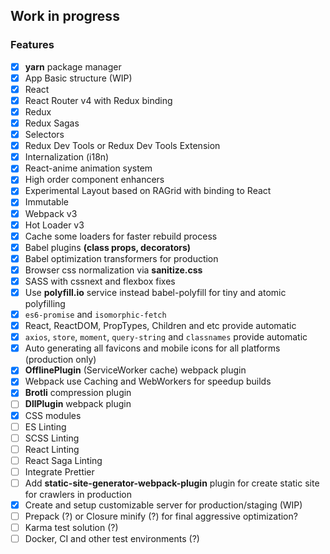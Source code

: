 ## Work in progress

### Features

- [x] **yarn** package manager
- [x] App Basic structure (WIP)
- [x] React
- [x] React Router v4 with Redux binding
- [x] Redux
- [x] Redux Sagas
- [x] Selectors
- [x] Redux Dev Tools or Redux Dev Tools Extension
- [x] Internalization (i18n)
- [x] React-anime animation system
- [x] High order component enhancers
- [x] Experimental Layout based on RAGrid with binding to React
- [x] Immutable
- [x] Webpack v3
- [x] Hot Loader v3
- [x] Cache some loaders for faster rebuild process
- [x] Babel plugins **(class props, decorators)**
- [x] Babel optimization transformers for production
- [x] Browser css normalization via **sanitize.css**
- [x] SASS with cssnext and flexbox fixes
- [x] Use **polyfill.io** service instead babel-polyfill for tiny and atomic polyfilling
- [x] `es6-promise` and `isomorphic-fetch`
- [x] React, ReactDOM, PropTypes, Children and etc provide automatic
- [x] `axios`, `store`, `moment`, `query-string` and `classnames` provide automatic
- [x] Auto generating all favicons and mobile icons for all platforms (production only)
- [x] **OfflinePlugin** (ServiceWorker cache) webpack plugin
- [x] Webpack use Caching and WebWorkers for speedup builds
- [x] **Brotli** compression plugin
- [ ] **DllPlugin** webpack plugin
- [x] CSS modules
- [ ] ES Linting
- [ ] SCSS Linting
- [ ] React Linting
- [ ] React Saga Linting
- [ ] Integrate Prettier
- [ ] Add **static-site-generator-webpack-plugin** plugin for create static site for crawlers in production
- [x] Create and setup customizable server for production/staging (WIP)
- [ ] Prepack (?) or Closure minify (?) for final aggressive optimization?
- [ ] Karma test solution (?)
- [ ] Docker, CI and other test environments (?)
